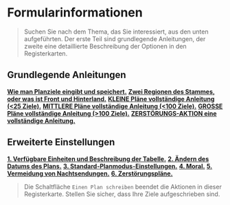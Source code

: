 # Formularinformationen

> Suchen Sie nach dem Thema, das Sie interessiert, aus den unten aufgeführten. Der erste Teil sind grundlegende Anleitungen, der zweite eine detaillierte Beschreibung der Optionen in den Registerkarten.

## Grundlegende Anleitungen

**[Wie man Planziele eingibt und speichert.](/de/documentation/primary/write_outline_targets/)**
**[Zwei Regionen des Stammes, oder was ist Front und Hinterland.](/de/documentation/primary/two_regions_of_the_tribe/)**
**[KLEINE Pläne vollständige Anleitung (<25 Ziele).](/de/documentation/primary/small_outlines/)**
**[MITTLERE Pläne vollständige Anleitung (<100 Ziele).](/de/documentation/primary/medium_outlines/)**
**[GROSSE Pläne vollständige Anleitung (>100 Ziele).](/de/documentation/primary/large_outlines/)**
**[ZERSTÖRUNGS-AKTION eine vollständige Anleitung.](/de/documentation/primary/ruin_outlines/)**

## Erweiterte Einstellungen

**[1. Verfügbare Einheiten und Beschreibung der Tabelle.](/de/documentation/advanced/1_available_troops_and_table/)**
**[2. Ändern des Datums des Plans.](/de/documentation/advanced/2_change_of_date/)**
**[3. Standard-Planmodus-Einstellungen.](/de/documentation/advanced/3_outline_parameters/)**
**[4. Moral.](/de/documentation/advanced/4_morale/)**
**[5. Vermeidung von Nachtsendungen.](/de/documentation/advanced/5_avoid_night_bonus/)**
**[6. Zerstörungspläne.](/de/documentation/advanced/6_ruin/)**

> Die Schaltfläche `Einen Plan schreiben` beendet die Aktionen in dieser Registerkarte. Stellen Sie sicher, dass Ihre Ziele aufgeschrieben sind.
